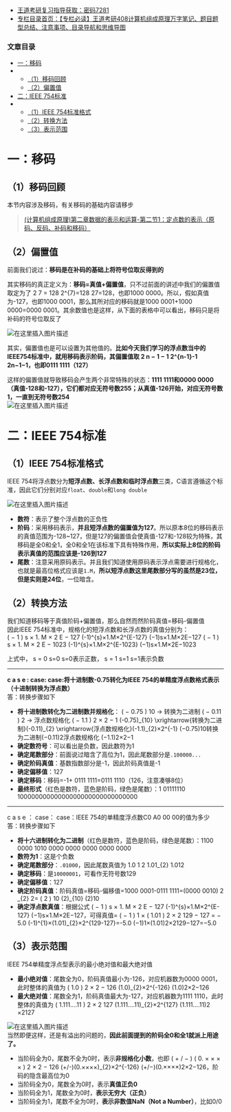  

- [王道考研复习指导获取：密码7281](https://url18.ctfile.com/f/22722418-803125355-edf378?p=7281)
- [专栏目录首页：【专栏必读】王道考研408计算机组成原理万字笔记、题目题型总结、注意事项、目录导航和思维导图](https://zhangxing-tech.blog.csdn.net/article/details/120664162?spm=1001.2014.3001.5502)

### 文章目录

- [一：移码](#_6)
- - [（1）移码回顾](#1_7)
  - [（2）偏置值](#2_12)
- [二：IEEE 754标准](#IEEE_754_24)
- - [（1）IEEE 754标准格式](#1IEEE_754_25)
  - [（2）转换方法](#2_37)
  - [（3）表示范围](#3_70)

# 一：移码

## （1）移码回顾

本节内容涉及移码，有关移码的基础内容请移步

> [\(计算机组成原理\)第二章数据的表示和运算-第二节1：定点数的表示（原码、反码、补码和移码）](https://blog.csdn.net/qq_39183034/article/details/119031289?ops_request_misc=%257B%2522request%255Fid%2522%253A%2522162840178316780262511234%2522%252C%2522scm%2522%253A%252220140713.130102334.pc%255Fblog.%2522%257D&request_id=162840178316780262511234&biz_id=0&utm_medium=distribute.pc_search_result.none-task-blog-2~blog~first_rank_v2~rank_v29-1-119031289.pc_v2_rank_blog_default&utm_term=%E7%A7%BB%E7%A0%81&spm=1018.2226.3001.4450)

## （2）偏置值

前面我们说过：**移码是在补码的基础上将符号位取反得到的**

其实移码的真正定义为：**移码=真值+偏置值**，只不过前面的讲述中我们的偏置值取定为了 2 7 = 128 2\^\{7\}=128 27\=128，也即1000 0000。所以，假如真值为-127，也即1000 0001，那么其所对应的移码就是1000 0001+1000 0000=0000 0001。其余数值也是这样，从下面的表格中可以看出，移码只是将补码的符号位取反了

![在这里插入图片描述](https://ziquyun.com/main/csdn/img?url=https%3A%2F%2Fimg-blog.csdnimg.cn%2F7bfcf1e0aee04be4897f22e7e206e8fe.png%3Fx-oss-process%3Dimage%2Fwatermark%2Ctype_ZmFuZ3poZW5naGVpdGk%2Cshadow_10%2Ctext_aHR0cHM6Ly9ibG9nLmNzZG4ubmV0L3FxXzM5MTgzMDM0%2Csize_16%2Ccolor_FFFFFF%2Ct_70&rfUrl=https%3A%2F%2Fzhangxing-tech.blog.csdn.net%2Farticle%2Fdetails%2F119513944)

其实，偏置值也是可以设置为其他值的。**比如今天我们学习的浮点数当中的IEEE754标准中，就用移码表示阶码，其偏置值取 2 n − 1 − 1 2\^\{n-1\}-1 2n−1−1，也即0111 1111（127）**

这样的偏置值就导致移码会产生两个非常特殊的状态：**1111 1111和0000 0000（真值-128和-127），它们都对应无符号数255；从真值-126开始，对应无符号数1，一直到无符号数254**  
![在这里插入图片描述](https://ziquyun.com/main/csdn/img?url=https%3A%2F%2Fimg-blog.csdnimg.cn%2Fdbfa1bf42f76401ab2263783d8e44108.png%3Fx-oss-process%3Dimage%2Fwatermark%2Ctype_ZmFuZ3poZW5naGVpdGk%2Cshadow_10%2Ctext_aHR0cHM6Ly9ibG9nLmNzZG4ubmV0L3FxXzM5MTgzMDM0%2Csize_16%2Ccolor_FFFFFF%2Ct_70&rfUrl=https%3A%2F%2Fzhangxing-tech.blog.csdn.net%2Farticle%2Fdetails%2F119513944)

# 二：IEEE 754标准

## （1）IEEE 754标准格式

IEEE 754将浮点数分为**短浮点数、长浮点数和临时浮点数**三类，C语言遵循这个标准，因此它们分别对应`float`、`double`和`long double`

![在这里插入图片描述](https://ziquyun.com/main/csdn/img?url=https%3A%2F%2Fimg-blog.csdnimg.cn%2F84fad072f76d4851b58f2d6cd923ff45.png%3Fx-oss-process%3Dimage%2Fwatermark%2Ctype_ZmFuZ3poZW5naGVpdGk%2Cshadow_10%2Ctext_aHR0cHM6Ly9ibG9nLmNzZG4ubmV0L3FxXzM5MTgzMDM0%2Csize_16%2Ccolor_FFFFFF%2Ct_70&rfUrl=https%3A%2F%2Fzhangxing-tech.blog.csdn.net%2Farticle%2Fdetails%2F119513944)

- **数符**：表示了整个浮点数的正负性
- **阶码**：采用移码表示，**并且短浮点数的偏置值为127**。所以原本8位的移码表示的真值范围为-128\~127，但是127的偏置值会使真值-127和-128较为特殊，其移码是全0和全1，全0和全1在该标准下具有特殊作用，**所以实际上8位的阶码表示真值的范围应该是-126到127**
- **尾数**：注意采用原码表示。并且我们知道使用原码表示浮点需要进行规格化，也就是最高位格式应该是`1.M`，**所以短浮点数这里尾数部分写的虽然是23位，但是实则是24位**，一位暗含。

## （2）转换方法

我们知道移码等于真值阶码+偏置值，那么自然而然阶码真值=移码-偏置值  
因此IEEE 754标准中，规格化的短浮点数和长浮点数的真值分别为：  
\( − 1 \) s × 1. M × 2 E − 127 \(-1\)\^\{s\}×1.M×2\^\{E-127\} \(−1\)s×1.M×2E−127 \( − 1 \) s × 1. M × 2 E − 1023 \(-1\)\^\{s\}×1.M×2\^\{E-1023\} \(−1\)s×1.M×2E−1023

上式中， s = 0 s=0 s\=0表示正数， s = 1 s=1 s\=1表示负数

---

**c a s e : case: case:将十进制数-0.75转化为IEEE 754的单精度浮点数格式表示（十进制转换为浮点数）**  
答：转换步骤如下

- **将十进制数转化为二进制数并规格化**： \( − 0.75 \) 10 → 转换为二进制 \( − 0.11 \) 2 → 浮点数规格化 \( − 1.1 \) 2 × 2 − 1 \(-0.75\)\_\{10\} \\xrightarrow\{转换为二进制\}\(-0.11\)\_\{2\} \\xrightarrow\{浮点数规格化\}\(-1.1\)\_\{2\}×2\^\{-1\} \(−0.75\)10​转换为二进制 ​\(−0.11\)2​浮点数规格化 ​\(−1.1\)2​×2−1
- **确定数符号**：可以看出是负数，因此数符为1
- **确定尾数部分**：前面说过暗含了高位为1，因此尾数部分是`.100000...`
- **确定阶码真值**：基数指数部分是-1，因此阶码真值是-1
- **确定偏移值**：127
- **确定移码**：移码=-1+ 0111 1111=0111 1110（126，注意凑够8位）
- **最终形式**（红色是数符，蓝色是阶码，绿色是尾数）：1 01111110 10000000000000000000000000000000

---

c a s e ： case： case：IEEE 754的单精度浮点数C0 A0 00 00的值为多少  
答：转换步骤如下

- **将十六进制转化为二进制**（红色是数符，蓝色是阶码，绿色是尾数）：1100 0000 1010 0000 0000 0000 0000 0000
- **数符为1**：这是个负数
- **确定尾数部分**：`.01000`，因此尾数真值为 1.0 1 2 1.01\_\{2\} 1.012​
- **确定移码**：是`10000001`，可看作无符号数129
- **确定偏移值**：127
- **确定阶码真值**：阶码真值=移码-偏移值=1000 0001-0111 1111=\(0000 0010\) 2 \_\{2\} 2​\= \( 2 \) 10 \(2\)\_\{10\} \(2\)10​
- **确定浮点数真值**：根据公式 \( − 1 \) s × 1. M × 2 E − 127 \(-1\)\^\{s\}×1.M×2\^\{E-127\} \(−1\)s×1.M×2E−127，可得真值= \( − 1 \) 1 × \( 1.01 \) 2 × 2 129 − 127 = − 5.0 \(-1\)\^\{1\}×\(1.01\)\_\{2\}×2\^\{129-127\}=-5.0 \(−1\)1×\(1.01\)2​×2129−127\=−5.0

## （3）表示范围

IEEE 754单精度浮点型表示的最小绝对值和最大绝对值

- **最小绝对值**：尾数全为0，阶码真值最小为-126，对应机器数为0000 0001，此时整体的真值为 \( 1.0 \) 2 × 2 − 126 \(1.0\)\_\{2\}×2\^\{-126\} \(1.0\)2​×2−126
- **最大绝对值**：尾数全为1，阶码真值最大为-127，对应机器数为1111 1110，此时整体的真值为 \( 1.111....11 \) 2 × 2 127 \(1.111....11\)\_\{2\}×2\^\{127\} \(1.111....11\)2​×2127

![在这里插入图片描述](https://ziquyun.com/main/csdn/img?url=https%3A%2F%2Fimg-blog.csdnimg.cn%2F7cad5da81e45477594d1268089b722c5.png&rfUrl=https%3A%2F%2Fzhangxing-tech.blog.csdn.net%2Farticle%2Fdetails%2F119513944)  
当然即便这样，还是有溢出的问题的，**因此前面提到的阶码全0和全1就派上用途了。**

- 当阶码全为0，尾数不全为0时，表示**非规格化小数**，也即 \( + / − \) \( 0. × × × × \) 2 × 2 − 126 \(+/-\)\(0.××××\)\_\{2\}×2\^\{-126\} \(+/−\)\(0.××××\)2​×2−126，阶码的隐含最高位为0
- 当阶码全为0，尾数全为0时，表示**真值正负0**
- 当阶码全为1，尾数全为0时，**表示无穷大（正负）**
- 当阶码全为1，尾数不全为0时，**表示非数值NaN（Not a Number）**，比如0/0